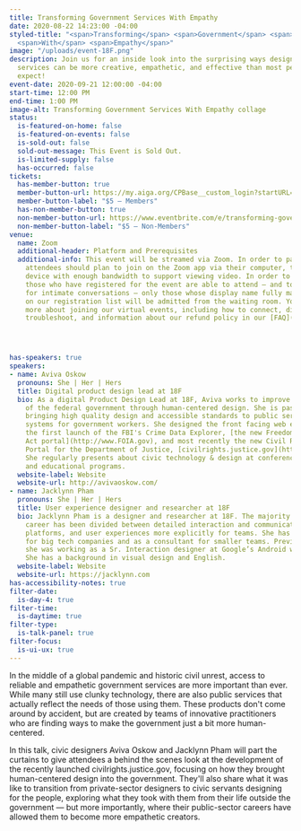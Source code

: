 ```yaml
---
title: Transforming Government Services With Empathy
date: 2020-08-22 14:23:00 -04:00
styled-title: "<span>Transforming</span> <span>Government</span> <span>Services</span>
  <span>With</span> <span>Empathy</span>"
image: "/uploads/event-18F.png"
description: Join us for an inside look into the surprising ways design for government
  services can be more creative, empathetic, and effective than most people would
  expect!
event-date: 2020-09-21 12:00:00 -04:00
start-time: 12:00 PM
end-time: 1:00 PM
image-alt: Transforming Government Services With Empathy collage
status:
  is-featured-on-home: false
  is-featured-on-events: false
  is-sold-out: false
  sold-out-message: This Event is Sold Out.
  is-limited-supply: false
  has-occurred: false
tickets:
  has-member-button: true
  member-button-url: https://my.aiga.org/CPBase__custom_login?startURL=%2Fsetup%2Fsecur%2FRemoteAccessAuthorizationPage.apexp%3Fsource%3DCAAAAXQYHYrAME8wMUgwMDAwMDA0Qzk1AAAA4oSo7dsFvNWljVNT_qsfuxQs1nosCCj7I-pZ0CbAdcTjfj4MatA1O6dMztneC6WADHGS1p3p_SBBKY6L6DpUeRrEN_vTj5c78IGUy-52CGe5-If6xmgyRNX_S4Xt4UBrHBFUrg9cNJ5wnhK3FXAd094Ptb9OoX1-rr3wutKAT0EGCOr45J-Yn0xf8B5GpwZjPjWnAZcLLZQgzTgMskdts0gKf1Zpw4T4u4a61QJVJlfy4lx7l0jpqcFzim5oda0k9MgeO5yx8AfQtXtRJKRyG1qhcmooVXJYcu3lu8wrsyN3aGsbYXc9vm8_mL6s13wWS3BUN_xz8UPLTX1QSC1oWcR2i9kPh8PpZ5qiedkdgPlGKKnUVRYtF0NUQSuFGR3-NIMPggWtiDWI9bx1-1v_31Q72YfHtyvACmRUGtp8A73OQEqu8B-bgL2dM-CTSx6xgNm1ZU2sNt7Rt2a6JCPP4wGnlESvAhORmuF2IDTP5UM3RTmrYObpbigkLRAa2-MT07d8cNQ1GGGL_rEZKxhHD0h1XWSbUX2NmC54OjM2y3NMc08t1aS7ZyRA4JZn7v_cX4xDUAhu3TOS8-rDU824hCTDA-nu1wXl9S71HajiyzWJhQS5nvWKFlAIe-kUu5VMFwmABnbzhBz2PKElCQupWXnV5YCPqQNGqDX5OF06t-sFRlLjjE7JhanrfVi2RbmsBWhsS12O9Wk-_5Jgctnd-gGjB8WFJrB0z7i2GThU6VSPlNliewn7nJxKQabsWfoOYLPwkh1Kpf4JmAH7729MvhrtN2V093KZfE9eYTAMDMDFfykKznbmRFAkgoY-hlN4yVkgudc09QTbuHZG7x1_vlJAGMFrs7BS5aKLFNw_hcEdl2O_kBUAgiRy2M6CkkkNAJxNSmOA4XWvN4HChSxtKLZlPZxDofOj0SvalBbvlbHV
  member-button-label: "$5 — Members"
  has-non-member-button: true
  non-member-button-url: https://www.eventbrite.com/e/transforming-government-services-with-empathy-tickets-117861116773
  non-member-button-label: "$5 — Non-Members"
venue:
  name: Zoom
  additional-header: Platform and Prerequisites
  additional-info: This event will be streamed via Zoom. In order to participate fully,
    attendees should plan to join on the Zoom app via their computer, tablet, or mobile
    device with enough bandwidth to support viewing video. In order to ensure only
    those who have registered for the event are able to attend — and to create space
    for intimate conversations — only those whose display name fully matches the name
    on our registration list will be admitted from the waiting room. You can find
    more about joining our virtual events, including how to connect, directions to
    troubleshoot, and information about our refund policy in our [FAQ](/faqs/).




has-speakers: true
speakers:
- name: Aviva Oskow
  pronouns: She | Her | Hers
  title: Digital product design lead at 18F
  bio: As a digital Product Design Lead at 18F, Aviva works to improve the user experience
    of the federal government through human-centered design. She is passionate about
    bringing high quality design and accessible standards to public services and improving
    systems for government workers. She designed the front facing web experience for
    the first launch of the FBI's Crime Data Explorer, [the new Freedom of Information
    Act portal](http://www.FOIA.gov), and most recently the new Civil Rights Complaint
    Portal for the Department of Justice, [civilrights.justice.gov](http://www.civilrights.justice.gov).
    She regularly presents about civic technology & design at conferences, universities,
    and educational programs.
  website-label: Website
  website-url: http://avivaoskow.com/
- name: Jacklynn Pham
  pronouns: She | Her | Hers
  title: User experience designer and researcher at 18F
  bio: Jacklynn Pham is a designer and researcher at 18F. The majority of her design
    career has been divided between detailed interaction and communicating systems,
    platforms, and user experiences more explicitly for teams. She has worked internally
    for big tech companies and as a consultant for smaller teams. Previous to 18F,
    she was working as a Sr. Interaction designer at Google’s Android wearables team.
    She has a background in visual design and English.
  website-label: Website
  website-url: https://jacklynn.com
has-accessibility-notes: true
filter-date:
  is-day-4: true
filter-time:
  is-daytime: true
filter-type:
  is-talk-panel: true
filter-focus:
  is-ui-ux: true
---
```


In the middle of a global pandemic and historic civil unrest, access to reliable and empathetic government services are more important than ever. While many still use clunky technology, there are also public services that actually reflect the needs of those using them. These products don't come around by accident, but are created by teams of innovative practitioners who are finding ways to make the government just a bit more human-centered.

In this talk, civic designers Aviva Oskow and Jacklynn Pham will part the curtains to give attendees a behind the scenes look at the development of the recently launched civilrights.justice.gov, focusing on how they brought human-centered design into the government. They'll also share what it was like to transition from private-sector designers to civic servants designing for the people, exploring what they took with them from their life outside the government — but more importantly, where their public-sector careers have allowed them to become more empathetic creators.
